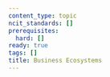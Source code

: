 ```yaml
---
content_type: topic
ncit_standards: []
prerequisites:
  hard: []
ready: true
tags: []
title: Business Ecosystems
---
```

